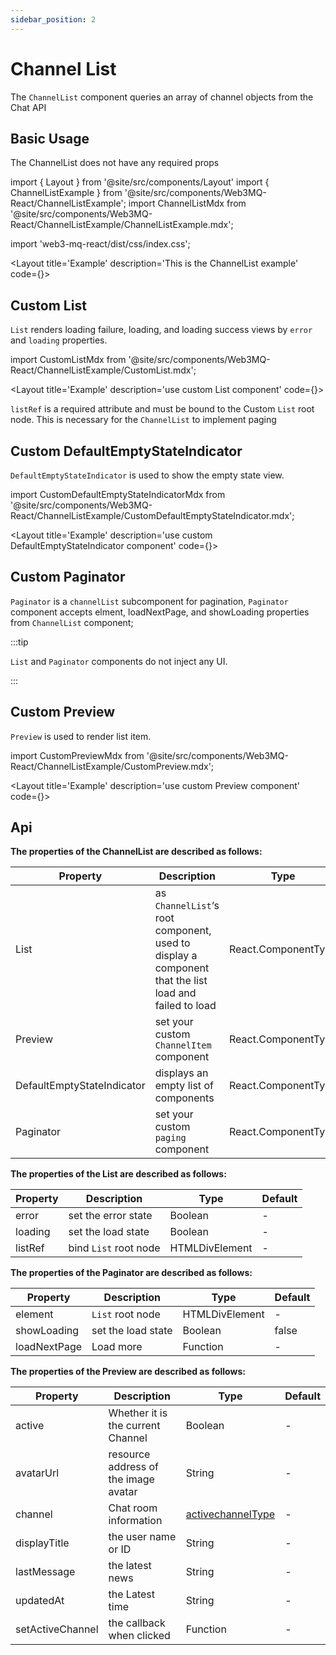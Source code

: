 ```yaml
---
sidebar_position: 2
---
```

# Channel List

The `ChannelList` component queries an array of channel objects from the Chat API

## Basic Usage

The ChannelList does not have any required props

import { Layout } from '@site/src/components/Layout'
import { ChannelListExample } from '@site/src/components/Web3MQ-React/ChannelListExample';
import ChannelListMdx from '@site/src/components/Web3MQ-React/ChannelListExample/ChannelListExample.mdx';

import 'web3-mq-react/dist/css/index.css';

<Layout
title='Example'
description='This is the ChannelList example'
code={<ChannelListMdx />}>
<ChannelListExample />
</Layout>

## Custom List
`List` renders loading failure, loading, and loading success views by `error` and `loading` properties.

import CustomListMdx from '@site/src/components/Web3MQ-React/ChannelListExample/CustomList.mdx';

<Layout
title='Example'
description='use custom List component'
code={<CustomListMdx />}>
<ChannelListExample type='List' />
</Layout>

`listRef` is a required attribute and must be bound to the Custom `List` root node. This is necessary for the `ChannelList` to implement paging

## Custom DefaultEmptyStateIndicator
`DefaultEmptyStateIndicator` is used to show the empty state view.

import CustomDefaultEmptyStateIndicatorMdx from '@site/src/components/Web3MQ-React/ChannelListExample/CustomDefaultEmptyStateIndicator.mdx';

<Layout
title='Example'
description='use custom DefaultEmptyStateIndicator component'
code={<CustomDefaultEmptyStateIndicatorMdx />}>
<ChannelListExample type='DefaultEmptyStateIndicator' />
</Layout>

## Custom Paginator
`Paginator` is a `channelList` subcomponent for pagination, `Paginator` component accepts elment, loadNextPage, and showLoading properties from `ChannelList` component;

:::tip

`List` and `Paginator` components do not inject any UI.

:::

## Custom Preview
`Preview` is used to render list item.

import CustomPreviewMdx from '@site/src/components/Web3MQ-React/ChannelListExample/CustomPreview.mdx';

<Layout
title='Example'
description='use custom Preview component'
code={<CustomPreviewMdx />}>
<ChannelListExample type='Preview' />
</Layout>

## Api

**The properties of the ChannelList are described as follows:**

| Property | Description                               | Type                                      | Default |
| -------- | ----------------------------------------- | ----------------------------------------- | ------- |
| List     | as `ChannelList`‘s root component, used to display a component that the list load and failed to load | React.ComponentType |   -     |
| Preview                    | set your custom `ChannelItem` component | React.ComponentType       |   -     |
| DefaultEmptyStateIndicator | displays an empty list of components    | React.ComponentType       |   -     |
| Paginator                  | set your custom `paging` component      | React.ComponentType       |   -     |

**The properties of the List are described as follows:**

| Property | Description            | Type           | Default |
| -------- | ---------------------- | -------------- | ------- |
| error    | set the error state    | Boolean        |   -     |
| loading  | set the load state     | Boolean        |   -     |
| listRef  | bind `List` root node  | HTMLDivElement |   -     |

**The properties of the Paginator are described as follows:**

| Property     | Description           | Type           | Default |
| ------------ | --------------------- | -------------- | ------- |
| element      | `List` root node      | HTMLDivElement |   -     |
| showLoading  | set the load state    | Boolean        | false   |
| loadNextPage | Load more             | Function       |   -     |

**The properties of the Preview are described as follows:**

| Property         | Description           | Type     | Default |
| ---------------- | --------------------- | -------- | ------- |
| active           | Whether it is the current Channel    | Boolean  |   -     |
| avatarUrl        | resource address of the image avatar | String   |   -     |
| channel          | Chat room information | [activechannelType](/docs/Web3MQ-SDK/JS-SDK/types/#activechanneltype) |   -     |
| displayTitle     | the user name or ID   | String   |   -     |
| lastMessage      | the latest news       | String   |   -     |
| updatedAt        | the Latest time       | String   |   -     |
| setActiveChannel | the callback when clicked | Function |   -     |